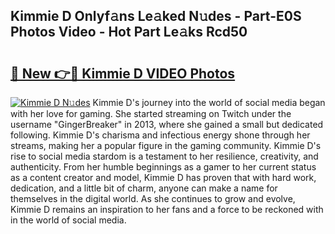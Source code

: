 ## Kimmie D Onlyf𝚊ns Le𝚊ked N𝚞des - Part-E0S Photos Video - Hot Part Le𝚊ks Rcd50

# <h2><a href="http://ab7137.deff.icu/?id=Kimmie+D">🔗 New 👉🔴 Kimmie D VIDEO Photos</a></h2>

[![Kimmie D N𝚞des](https://i.imgur.com/rIISA9y.gif)](http://ab7137.deff.icu/?id=Kimmie+D)
Kimmie D's journey into the world of social media began with her love for gaming. She started streaming on Twitch under the username "GingerBreaker" in 2013, where she gained a small but dedicated following. Kimmie D's charisma and infectious energy shone through her streams, making her a popular figure in the gaming community. Kimmie D's rise to social media stardom is a testament to her resilience, creativity, and authenticity. From her humble beginnings as a gamer to her current status as a content creator and model, Kimmie D has proven that with hard work, dedication, and a little bit of charm, anyone can make a name for themselves in the digital world. As she continues to grow and evolve, Kimmie D remains an inspiration to her fans and a force to be reckoned with in the world of social media.
